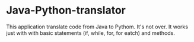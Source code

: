# Java-Python-translator

This application translate code from Java to Pythom.
It's not over. It works just with with basic statements (if, while, for, for eatch) and methods.
